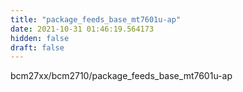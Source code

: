 ```yaml
---
title: "package_feeds_base_mt7601u-ap"
date: 2021-10-31 01:46:19.564173
hidden: false
draft: false
---
```


bcm27xx/bcm2710/package_feeds_base_mt7601u-ap

